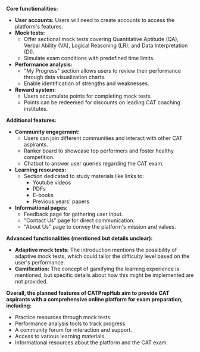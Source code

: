 **Core functionalities:**

* **User accounts:** Users will need to create accounts to access the platform's features.
* **Mock tests:** 
    * Offer sectional mock tests covering Quantitative Aptitude (QA), Verbal Ability (VA), Logical Reasoning (LR), and Data Interpretation (DI).
    * Simulate exam conditions with predefined time limits.
* **Performance analysis:**
    * "My Progress" section allows users to review their performance through data visualization charts.
    * Enable identification of strengths and weaknesses.
* **Reward system:**
    * Users accumulate points for completing mock tests.
    * Points can be redeemed for discounts on leading CAT coaching institutes.

**Additional features:**

* **Community engagement:**
    * Users can join different communities and interact with other CAT aspirants.
    * Ranker board to showcase top performers and foster healthy competition.
    * Chatbot to answer user queries regarding the CAT exam.
* **Learning resources:**
    * Section dedicated to study materials like links to:
        * Youtube videos
        * PDFs
        * E-books
        * Previous years' papers 
* **Informational pages:**
    * Feedback page for gathering user input.
    * "Contact Us" page for direct communication.
    * "About Us" page to convey the platform's mission and values.

**Advanced functionalities (mentioned but details unclear):**

* **Adaptive mock tests:** The introduction mentions the possibility of adaptive mock tests, which could tailor the difficulty level based on the user's performance.
* **Gamification:** The concept of gamifying the learning experience is mentioned, but specific details about how this might be implemented are not provided.

**Overall, the planned features of CATPrepHub aim to provide CAT aspirants with a comprehensive online platform for exam preparation, including:**

* Practice resources through mock tests.
* Performance analysis tools to track progress.
* A community forum for interaction and support.
* Access to various learning materials.
* Informational resources about the platform and the CAT exam.
